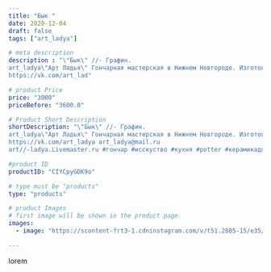 ```yaml
---
title: "Бык "
date: 2020-12-04
draft: false
tags: ["art_ladya"]

# meta description
description : "\"Бык\" //- Графин.
art_ladya\"Арт Ладья\" Гончарная мастерская в Нижнем Новгороде. Изготовление керамики и мастер//-классы по обучению. 
https://vk.com/art_lad"

# product Price
price: "3000"
priceBefore: "3600.0"

# Product Short Description
shortDescription: "\"Бык\" //- Графин.
art_ladya\"Арт Ладья\" Гончарная мастерская в Нижнем Новгороде. Изготовление керамики и мастер//-классы по обучению. 
https://vk.com/art_ladya art_ladya@mail.ru 
art//-ladya.Livemaster.ru #гончар #исскуство #кухня #potter #керамикадляинтерьера #керамикаручнаяработа #гончарнаямастерская #керамиканазаказ #handmade #посудаизглины #керамика #штурвал #эксклюзивнаякерамика #painter #dishes #decor #ceramicar #kvass #claygoods #barrel #бык #ceramic #design #графин #barrel #dishesfordolls #ceramicart #квасник #clay #авторскаякерамика"

#product ID
productID: "CIYCpyGDK9o"

# type must be "products"
type: "products"

# product Images
# first image will be shown in the product page
images:
  - image: "https://scontent-frt3-1.cdninstagram.com/v/t51.2885-15/e35/129732242_3472818729503180_2443769199710544827_n.jpg?_nc_ht=scontent-frt3-1.cdninstagram.com&_nc_cat=108&_nc_ohc=5g3BmnkZ748AX8KW2Au&edm=APU89FABAAAA&ccb=7-4&oh=cfae326f69a4e2555f503710c6b3fb1c&oe=612B663B&_nc_sid=86f79a&ig_cache_key=MjQ1NjcyNTI2NDExMDc1OTc4NA%3D%3D.2-ccb7-4"

---
```

lorem
